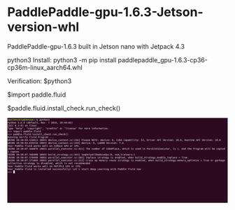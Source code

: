 # PaddlePaddle-gpu-1.6.3-Jetson-version-whl
PaddlePaddle-gpu-1.6.3 built in Jetson nano with Jetpack 4.3

python3
Install:
python3 -m pip install paddlepaddle_gpu-1.6.3-cp36-cp36m-linux_aarch64.whl

Verification:
$python3

$import paddle.fluid

$paddle.fluid.install_check.run_check()

![confirm](https://github.com/EasitMickly/PaddlePaddle-gpu-1.6.3-Jetson-version-whl/blob/master/Confirm.png)
